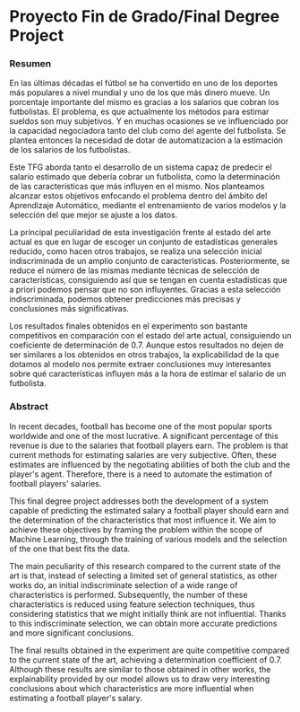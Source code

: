 # Proyecto Fin de Grado/Final Degree Project

### Resumen

En las últimas décadas el fútbol se ha convertido en uno de los deportes más populares a nivel mundial y uno de los que más dinero mueve. Un porcentaje importante del mismo es gracias a los salarios que cobran los futbolistas. El problema, es que actualmente los métodos para estimar sueldos son muy subjetivos. Y en muchas ocasiones se ve influenciado por la capacidad negociadora tanto del club como del agente del futbolista. Se plantea entonces la necesidad de dotar de automatización a la estimación de los salarios de los futbolistas.

Este TFG aborda tanto el desarrollo de un sistema capaz de predecir el salario estimado que debería cobrar un futbolista, como la determinación de las características que más influyen en el mismo. Nos planteamos alcanzar estos objetivos enfocando el problema dentro del ámbito del Aprendizaje Automático, mediante el entrenamiento de varios modelos y la selección del que mejor se ajuste a los datos. 

La principal peculiaridad de esta investigación frente al estado del arte actual es que en lugar de escoger un conjunto de estadísticas generales reducido, como hacen otros trabajos, se realiza una selección inicial indiscriminada de un amplio conjunto de características. Posteriormente, se reduce el número de las mismas mediante técnicas de selección de características, consiguiendo así que se tengan en cuenta estadísticas que a priori podemos pensar que no son influyentes. Gracias a esta selección indiscriminada, podemos obtener predicciones más precisas y conclusiones más significativas.

Los resultados finales obtenidos en el experimento son bastante competitivos en comparación con el estado del arte actual, consiguiendo un coeficiente de determinación de 0.7. Aunque estos resultados no dejen de ser similares a los obtenidos en otros trabajos, la explicabilidad de la que dotamos al modelo nos permite extraer conclusiones muy interesantes sobre qué características influyen más a la hora de estimar el salario de un futbolista.

### Abstract

In recent decades, football has become one of the most popular sports worldwide and one of the most lucrative. A significant percentage of this revenue is due to the salaries that football players earn. The problem is that current methods for estimating salaries are very subjective. Often, these estimates are influenced by the negotiating abilities of both the club and the player's agent. Therefore, there is a need to automate the estimation of football players' salaries.

This final degree project addresses both the development of a system capable of predicting the estimated salary a football player should earn and the determination of the characteristics that most influence it. We aim to achieve these objectives by framing the problem within the scope of Machine Learning, through the training of various models and the selection of the one that best fits the data.

The main peculiarity of this research compared to the current state of the art is that, instead of selecting a limited set of general statistics, as other works do, an initial indiscriminate selection of a wide range of characteristics is performed. Subsequently, the number of these characteristics is reduced using feature selection techniques, thus considering statistics that we might initially think are not influential. Thanks to this indiscriminate selection, we can obtain more accurate predictions and more significant conclusions.

The final results obtained in the experiment are quite competitive compared to the current state of the art, achieving a determination coefficient of 0.7. Although these results are similar to those obtained in other works, the explainability provided by our model allows us to draw very interesting conclusions about which characteristics are more influential when estimating a football player's salary.
